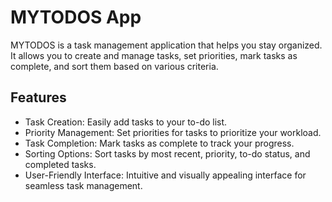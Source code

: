 # MYTODOS App

MYTODOS is a task management application that helps you stay organized. It allows you to create and manage tasks, set priorities, mark tasks as complete, and sort them based on various criteria.

## Features
* Task Creation: Easily add tasks to your to-do list.
* Priority Management: Set priorities for tasks to prioritize your workload.
* Task Completion: Mark tasks as complete to track your progress.
* Sorting Options: Sort tasks by most recent, priority, to-do status, and completed tasks.
* User-Friendly Interface: Intuitive and visually appealing interface for seamless task management.
